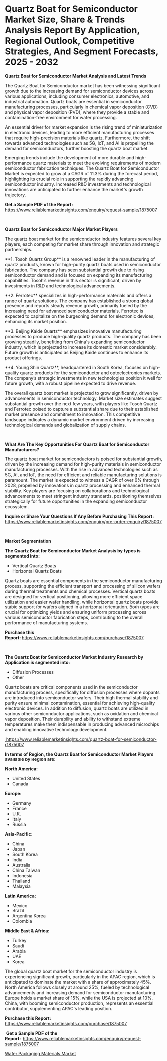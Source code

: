 <p><h1>Quartz Boat for Semiconductor Market Size, Share & Trends Analysis Report By Application, Regional Outlook, Competitive Strategies, And Segment Forecasts, 2025 - 2032</h1></p><p><strong>Quartz Boat for Semiconductor Market Analysis and Latest Trends</strong></p>
<p><p>The Quartz Boat for Semiconductor market has been witnessing significant growth due to the increasing demand for semiconductor devices across various applications, including consumer electronics, automotive, and industrial automation. Quartz boats are essential in semiconductor manufacturing processes, particularly in chemical vapor deposition (CVD) and physical vapor deposition (PVD), where they provide a stable and contamination-free environment for wafer processing.</p><p>An essential driver for market expansion is the rising trend of miniaturization in electronic devices, leading to more efficient manufacturing processes that require high-precision materials like quartz. Furthermore, the shift towards advanced technologies such as 5G, IoT, and AI is propelling the demand for semiconductors, further boosting the quartz boat market.</p><p>Emerging trends include the development of more durable and high-performance quartz materials to meet the evolving requirements of modern semiconductor fabrication techniques. The Quartz Boat for Semiconductor Market is expected to grow at a CAGR of 11.3% during the forecast period, highlighting its crucial role in supporting the rapidly advancing semiconductor industry. Increased R&D investments and technological innovations are anticipated to further enhance the market's growth trajectory.</p></p>
<p><strong>Get a Sample PDF of the Report:&nbsp;</strong> <a href="https://www.reliablemarketinsights.com/enquiry/request-sample/1875007?utm_campaign=3290&utm_medium=2&utm_source=Github&utm_content=ia&utm_term=07042025&utm_id=quartz-boat-for-semiconductor">https://www.reliablemarketinsights.com/enquiry/request-sample/1875007</a></p>
<p>&nbsp;</p>
<p><strong>Quartz Boat for Semiconductor Major Market Players</strong></p>
<p><p>The quartz boat market for the semiconductor industry features several key players, each competing for market share through innovation and strategic partnerships. </p><p>**1. Tosoh Quartz Group** is a renowned leader in the manufacturing of quartz products, known for high-purity quartz boats used in semiconductor fabrication. The company has seen substantial growth due to rising semiconductor demand and is focused on expanding its manufacturing capabilities. Tosoh’s revenue in this sector is significant, driven by investments in R&D and technological advancements.</p><p>**2. Ferrotec** specializes in high-performance materials and offers a range of quartz solutions. The company has established a strong global presence and reports steady revenue growth, primarily fueled by the increasing need for advanced semiconductor materials. Ferrotec is expected to capitalize on the burgeoning demand for electronic devices, enhancing its market position.</p><p>**3. Beijing Kaide Quartz** emphasizes innovative manufacturing processes to produce high-quality quartz products. The company has been growing steadily, benefiting from China's expanding semiconductor industry, which is projected to increase its domestic market considerably. Future growth is anticipated as Beijing Kaide continues to enhance its product offerings.</p><p>**4. Young Shin Quartz**, headquartered in South Korea, focuses on high-quality quartz products for the semiconductor and optoelectronics markets. The company’s strategic investments in new technologies position it well for future growth, with a robust pipeline expected to drive revenue.</p><p>The overall quartz boat market is projected to grow significantly, driven by advancements in semiconductor technology. Market size estimates suggest substantial growth over the next few years, with players like Tosoh Quartz and Ferrotec poised to capture a substantial share due to their established market presence and commitment to innovation. This competitive landscape indicates a dynamic market environment driven by increasing technological demands and globalization of supply chains.</p></p>
<p>&nbsp;</p>
<p><strong>What Are The Key Opportunities For Quartz Boat for Semiconductor Manufacturers?</strong></p>
<p><p>The quartz boat market for semiconductors is poised for substantial growth, driven by the increasing demand for high-purity materials in semiconductor manufacturing processes. With the rise in advanced technologies such as 5G, AI, and IoT, the need for efficient and reliable manufacturing solutions is paramount. The market is expected to witness a CAGR of over 6% through 2028, propelled by innovations in quartz processing and enhanced thermal stability. Key players are focusing on collaborations and technological advancements to meet stringent industry standards, positioning themselves strategically for future opportunities in the expanding semiconductor ecosystem.</p></p>
<p><strong>Inquire or Share Your Questions If Any Before Purchasing This Report:</strong> <a href="https://www.reliablemarketinsights.com/enquiry/pre-order-enquiry/1875007?utm_campaign=3290&utm_medium=2&utm_source=Github&utm_content=ia&utm_term=07042025&utm_id=quartz-boat-for-semiconductor">https://www.reliablemarketinsights.com/enquiry/pre-order-enquiry/1875007</a></p>
<p>&nbsp;</p>
<p><strong>Market Segmentation</strong></p>
<p><strong>The Quartz Boat for Semiconductor Market Analysis by types is segmented into:</strong></p>
<p><ul><li>Vertical Quartz Boats</li><li>Horizontal Quartz Boats</li></ul></p>
<p><p>Quartz boats are essential components in the semiconductor manufacturing process, supporting the efficient transport and processing of silicon wafers during thermal treatments and chemical processes. Vertical quartz boats are designed for vertical positioning, allowing more efficient space utilization and easier wafer handling, while horizontal quartz boats provide stable support for wafers aligned in a horizontal orientation. Both types are crucial for optimizing yields and ensuring uniform processing across various semiconductor fabrication steps, contributing to the overall performance of manufacturing systems.</p></p>
<p><strong>Purchase this Report:&nbsp;</strong><a href="https://www.reliablemarketinsights.com/purchase/1875007?utm_campaign=3290&utm_medium=2&utm_source=Github&utm_content=ia&utm_term=07042025&utm_id=quartz-boat-for-semiconductor">https://www.reliablemarketinsights.com/purchase/1875007</a></p>
<p>&nbsp;</p>
<p><strong>The Quartz Boat for Semiconductor Market Industry Research by Application is segmented into:</strong></p>
<p><ul><li>Diffusion Processes</li><li>Other</li></ul></p>
<p><p>Quartz boats are critical components used in the semiconductor manufacturing process, specifically for diffusion processes where dopants are introduced into semiconductor wafers. Their high thermal stability and purity ensure minimal contamination, essential for achieving high-quality electronic devices. In addition to diffusion, quartz boats are utilized in various other semiconductor applications, such as oxidation and chemical vapor deposition. Their durability and ability to withstand extreme temperatures make them indispensable in producing advanced microchips and enabling innovative technology development.</p></p>
<p><a href="https://www.reliablemarketinsights.com/quartz-boat-for-semiconductor-r1875007?utm_campaign=3290&utm_medium=2&utm_source=Github&utm_content=ia&utm_term=07042025&utm_id=quartz-boat-for-semiconductor">&nbsp;https://www.reliablemarketinsights.com/quartz-boat-for-semiconductor-r1875007</a></p>
<p><strong>In terms of Region, the Quartz Boat for Semiconductor Market Players available by Region are:</strong></p>
<p>
    <p> <strong> North America: </strong>
        <ul>
            <li>United States</li>
            <li>Canada</li>
        </ul>
        </p> 
    <p> <strong> Europe: </strong>
        <ul>
            <li>Germany</li>
            <li>France</li>
            <li>U.K.</li>
            <li>Italy</li>
            <li>Russia</li>
        </ul>
        </p> 
    <p> <strong> Asia-Pacific: </strong>
        <ul>
            <li>China</li>
            <li>Japan</li>
            <li>South Korea</li>
            <li>India</li>
            <li>Australia</li>
            <li>China Taiwan</li>
            <li>Indonesia</li>
            <li>Thailand</li>
            <li>Malaysia</li>
        </ul>
        </p> 
    <p> <strong> Latin America: </strong>
        <ul>
            <li>Mexico</li>
            <li>Brazil</li>
            <li>Argentina Korea</li>
            <li>Colombia</li>
        </ul>
        </p> 
    <p> <strong> Middle East & Africa: </strong>
        <ul>
            <li>Turkey</li>
            <li>Saudi</li>
            <li>Arabia</li>
            <li>UAE</li>
            <li>Korea</li>
        </ul>
    </p>
    </p>
<p><p>The global quartz boat market for the semiconductor industry is experiencing significant growth, particularly in the APAC region, which is anticipated to dominate the market with a share of approximately 45%. North America follows closely at around 25%, fueled by technological advancements and increasing demand for semiconductor manufacturing. Europe holds a market share of 15%, while the USA is projected at 10%. China, with booming semiconductor production, represents an essential contributor, supplementing APAC's leading position.</p></p>
<p><strong>Purchase this Report: </strong><a href="https://www.reliablemarketinsights.com/purchase/1875007?utm_campaign=3290&utm_medium=2&utm_source=Github&utm_content=ia&utm_term=07042025&utm_id=quartz-boat-for-semiconductor">https://www.reliablemarketinsights.com/purchase/1875007</a></p>
<p>&nbsp;<strong>Get a Sample PDF of the Report:&nbsp;&nbsp;</strong><a href="https://www.reliablemarketinsights.com/enquiry/request-sample/1875007?utm_campaign=3290&utm_medium=2&utm_source=Github&utm_content=ia&utm_term=07042025&utm_id=quartz-boat-for-semiconductor">https://www.reliablemarketinsights.com/enquiry/request-sample/1875007</a></p>
<p><strong></strong></p>
<p><p><a href="https://github.com/joshuagarcia509/Market-Research-Report-List-1/blob/main/wafer-packaging-materials-market.md?utm_campaign=3290&utm_medium=2&utm_source=Github&utm_content=ia&utm_term=07042025&utm_id=quartz-boat-for-semiconductor">Wafer Packaging Materials Market</a></p></p>